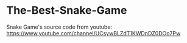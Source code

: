 # The-Best-Snake-Game
Snake Game's source code from youtube: https://www.youtube.com/channel/UCsywBLZdT1KWDnDZ0DOo7Pw
